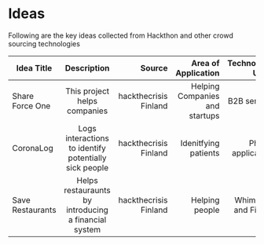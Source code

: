 
# Ideas

Following are the key ideas collected from Hackthon and other crowd sourcing technologies

| Idea Title       | Description         | Source |    Area of Application | Technology Used |
| ------------- |:-------------:| -----:|-----:|-----:|
| Share Force One | This project helps companies | hackthecrisis Finland | Helping Companies and startups | B2B service |
| CoronaLog |Logs interactions to identify potentially sick people|hackthecrisis Finland|Idenitfying patients|Phone application|
|Save Restaurants|Helps restauraunts by introducing a financial system|hackthecrisis Finland |Helping people|Whimsical and Figma|


